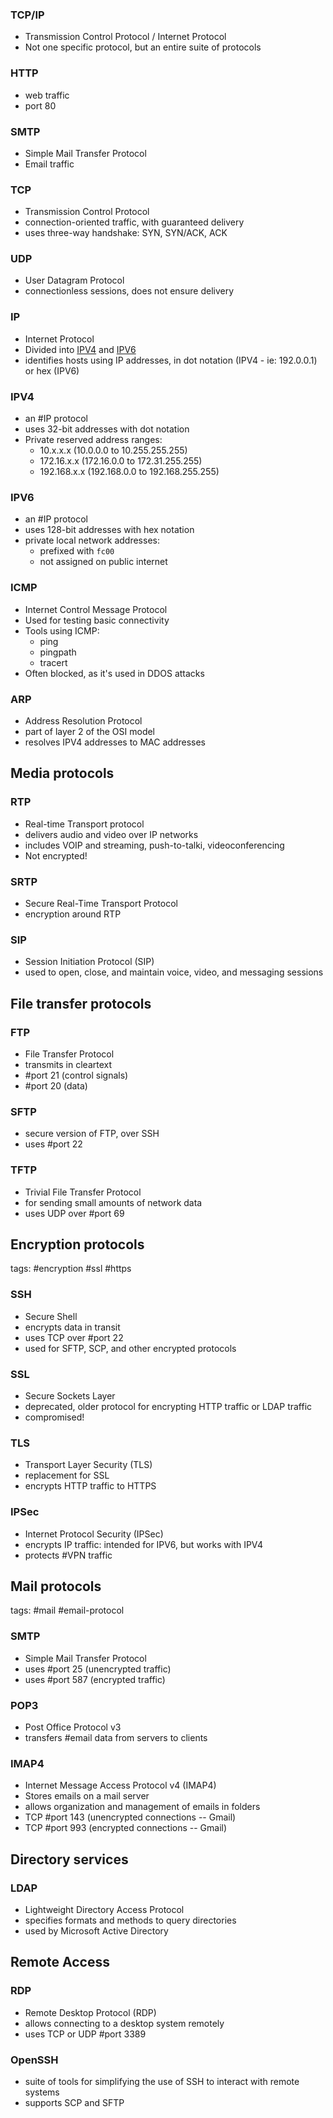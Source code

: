 ### TCP/IP
- Transmission Control Protocol / Internet Protocol
- Not one specific protocol, but an entire suite of protocols

### HTTP
- web traffic
- port 80

### SMTP
- Simple Mail Transfer Protocol
- Email traffic

### TCP
- Transmission Control Protocol
- connection-oriented traffic, with guaranteed delivery
- uses three-way handshake: SYN, SYN/ACK, ACK

### UDP
- User Datagram Protocol
- connectionless sessions,  does not ensure delivery

### IP 
- Internet Protocol
- Divided into [IPV4](#IPV4) and [IPV6](#IPV6)
- identifies hosts using IP addresses, in dot notation (IPV4 - ie: 192.0.0.1) or hex (IPV6)

### IPV4
- an #IP protocol
- uses 32-bit addresses with dot notation 
- Private reserved address ranges:
	- 10.x.x.x (10.0.0.0 to 10.255.255.255)
	- 172.16.x.x (172.16.0.0 to 172.31.255.255)
	- 192.168.x.x (192.168.0.0 to 192.168.255.255)
### IPV6
- an #IP protocol
- uses 128-bit addresses with hex notation
- private local network addresses:
	- prefixed with `fc00`
	- not assigned on public internet

### ICMP
 - Internet Control Message Protocol
 - Used for testing basic connectivity
 - Tools using ICMP:
	 - ping
	 - pingpath
	 - tracert
 - Often blocked, as it's used in DDOS attacks

### ARP
- Address Resolution Protocol
- part of layer 2 of the OSI model
- resolves IPV4 addresses to MAC addresses


## Media protocols

### RTP
- Real-time Transport protocol
- delivers audio and video over IP networks
- includes VOIP and streaming, push-to-talki, videoconferencing
- Not encrypted!

### SRTP
- Secure  Real-Time Transport Protocol
- encryption around RTP

### SIP
- Session Initiation Protocol (SIP)
- used to open, close, and maintain voice, video, and messaging sessions



## File transfer protocols

### FTP
- File Transfer Protocol
- transmits in cleartext
- #port 21 (control signals)
- #port 20 (data)

### SFTP
- secure version of FTP, over SSH
- uses #port 22

### TFTP
- Trivial File Transfer Protocol
- for sending small amounts of network data 
- uses UDP over #port 69


## Encryption protocols
tags: #encryption #ssl #https
### SSH
- Secure Shell
- encrypts data in transit
- uses TCP over #port 22
- used for SFTP, SCP, and other encrypted protocols


### SSL
- Secure Sockets Layer
- deprecated, older protocol for encrypting HTTP traffic or LDAP traffic
- compromised!


### TLS
- Transport Layer Security (TLS)
- replacement for SSL
- encrypts HTTP traffic to HTTPS

### IPSec
- Internet Protocol Security (IPSec)
- encrypts IP traffic: intended for IPV6, but works with IPV4
- protects #VPN traffic 


## Mail protocols
tags: #mail #email-protocol 

### SMTP
- Simple Mail Transfer Protocol
- uses #port 25 (unencrypted traffic)
- uses #port 587 (encrypted traffic)

### POP3
- Post Office Protocol v3
- transfers #email data from servers to clients


### IMAP4
- Internet Message Access Protocol v4 (IMAP4)
- Stores emails on a mail server
- allows organization and management of emails in folders
- TCP #port 143 (unencrypted connections -- Gmail)
- TCP #port 993 (encrypted connections -- Gmail)


## Directory services 

### LDAP
- Lightweight Directory Access Protocol
- specifies formats and methods to query directories
- used by Microsoft Active Directory

## Remote Access

### RDP 
- Remote Desktop Protocol (RDP)
- allows connecting to a desktop system remotely
- uses TCP  or UDP #port 3389

### OpenSSH
- suite of tools for simplifying the use of SSH to interact with remote systems
- supports SCP and SFTP
